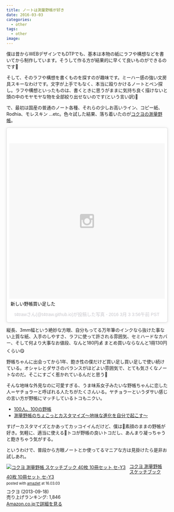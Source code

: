 ```yaml
---
title: ノートは測量野帳が好き
date: 2016-03-03
categories:
  - other
tags:
  - other
image:
---
```

僕は昔からWEBデザインでもDTPでも、基本は本物の紙にラフや構想などを書いてから制作しています。そうして作る方が結果的に早くて良いものができるのです📝

<!--more-->

そして、そのラフや構想を書くものを探すのが趣味です。ミーハー感の強い文房具スキーなわけです。文字が上手でもなく、本当に殴りかけるノートとペン探し。ラフや構想といったものは、書くときに思うがままに気持ち良く描けないと頭の中のモヤモヤな物を全部絞り出せないのです(という言い訳)🐥

で、最初は国産の普通のノート各種、それらの少しお高いライン、コピー紙、Rodhia、モレスキン ...etc。色々試した結果、落ち着いたのが[コクヨの測量野帳](//www.kokuyo-st.co.jp/stationery/fieldnote/)。

<blockquote class="instagram-media" data-instgrm-captioned data-instgrm-version="6" style=" background:#FFF; border:0; border-radius:3px; box-shadow:0 0 1px 0 rgba(0,0,0,0.5),0 1px 10px 0 rgba(0,0,0,0.15); margin: 1px; max-width:658px; padding:0; width:99.375%; width:-webkit-calc(100% - 2px); width:calc(100% - 2px);"><div style="padding:8px;"> <div style=" background:#F8F8F8; line-height:0; margin-top:40px; padding:50.0% 0; text-align:center; width:100%;"> <div style=" background:url(data:image/png;base64,iVBORw0KGgoAAAANSUhEUgAAACwAAAAsCAMAAAApWqozAAAAGFBMVEUiIiI9PT0eHh4gIB4hIBkcHBwcHBwcHBydr+JQAAAACHRSTlMABA4YHyQsM5jtaMwAAADfSURBVDjL7ZVBEgMhCAQBAf//42xcNbpAqakcM0ftUmFAAIBE81IqBJdS3lS6zs3bIpB9WED3YYXFPmHRfT8sgyrCP1x8uEUxLMzNWElFOYCV6mHWWwMzdPEKHlhLw7NWJqkHc4uIZphavDzA2JPzUDsBZziNae2S6owH8xPmX8G7zzgKEOPUoYHvGz1TBCxMkd3kwNVbU0gKHkx+iZILf77IofhrY1nYFnB/lQPb79drWOyJVa/DAvg9B/rLB4cC+Nqgdz/TvBbBnr6GBReqn/nRmDgaQEej7WhonozjF+Y2I/fZou/qAAAAAElFTkSuQmCC); display:block; height:44px; margin:0 auto -44px; position:relative; top:-22px; width:44px;"></div></div> <p style=" margin:8px 0 0 0; padding:0 4px;"> <a href="https://www.instagram.com/p/BCfW__MFD1w/" style=" color:#000; font-family:Arial,sans-serif; font-size:14px; font-style:normal; font-weight:normal; line-height:17px; text-decoration:none; word-wrap:break-word;">新しい野帳買い足した</a></p> <p style=" color:#c9c8cd; font-family:Arial,sans-serif; font-size:14px; line-height:17px; margin-bottom:0; margin-top:8px; overflow:hidden; padding:8px 0 7px; text-align:center; text-overflow:ellipsis; white-space:nowrap;">t4trawさん(@t4traw.github.io)が投稿した写真 - <time style=" font-family:Arial,sans-serif; font-size:14px; line-height:17px;" datetime="2016-03-03T11:56:28+00:00">2016 3月 3 3:56午前 PST</time></p></div></blockquote> <script async defer src="//platform.instagram.com/en_US/embeds.js"></script>

縦長、3mm幅という絶妙な方眼、自分もってる万年筆のインクなら抜けた事ない上質な紙、入手のしやすさ、ラフに使って許される雰囲気、セミハードなカバー、そして何より大事なお値段、なんと180円💰 まとめ買いならなんと1冊130円くらい😋

野帳ちゃんに出会ってから1年、飽き性の僕だけど買い足し買い足しで使い続けている。オシャレとダサさのバランスがほどよい雰囲気で、とても気さくなノートなのだ。そこにすごく惹かれているんだと思う🏩

そんな地味な外見なのに可愛すぎる、うま味系女子みたいな野帳ちゃんに恋した人＝ヤチョラーと呼ばれる人たちがたくさんいる。ヤチョラーというダサい感じの言い方が野帳にマッチしているトコもニクい。

  * [100人、100の野帳](//www.kokuyo-shop.jp/shop/u_page/honne06.aspx)
  * [測量野帳のちょこっとカスタマイズ～地味な進化を自分で起こす～](//inspi-news.com/article/2015/11/18/272.html)

すげーカスタマイズとかあってカッコイイんだけど、僕は素顔のままの野帳が好き。気軽に、適当に使えるトコが野帳の良いトコだし、あんまり凝っちゃうと飽きちゃう気がする。

というわけで、普段から方眼ノートとか使ってるマニアな方は見掛けたら是非お試しあれ。

<div class="amazlet-box" style="margin-bottom:0px;"><div class="amazlet-image" style="float:left;margin:0px 12px 1px 0px;"><a href="//www.amazon.co.jp/exec/obidos/ASIN/B00F27U1EQ/t4traw-22/ref=nosim/" name="amazletlink" target="_blank"><img src="//ecx.images-amazon.com/images/I/51MuCsp49oL._SL160_.jpg" alt="コクヨ 測量野帳 スケッチブック 40枚 10冊セット セ-Y3" style="border: none;" /></a></div><div class="amazlet-info" style="line-height:120%; margin-bottom: 10px"><div class="amazlet-name" style="margin-bottom:10px;line-height:120%"><a href="//www.amazon.co.jp/exec/obidos/ASIN/B00F27U1EQ/t4traw-22/ref=nosim/" name="amazletlink" target="_blank">コクヨ 測量野帳 スケッチブック 40枚 10冊セット セ-Y3</a><div class="amazlet-powered-date" style="font-size:80%;margin-top:5px;line-height:120%">posted with <a href="//www.amazlet.com/" title="amazlet" target="_blank">amazlet</a> at 16.03.03</div></div><div class="amazlet-detail">コクヨ (2013-09-18)<br />売り上げランキング: 1,846<br /></div><div class="amazlet-sub-info" style="float: left;"><div class="amazlet-link" style="margin-top: 5px"><a href="//www.amazon.co.jp/exec/obidos/ASIN/B00F27U1EQ/t4traw-22/ref=nosim/" name="amazletlink" target="_blank">Amazon.co.jpで詳細を見る</a></div></div></div><div class="amazlet-footer" style="clear: left"></div></div>
